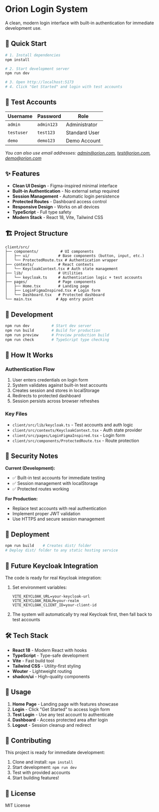# Orion Login System

A clean, modern login interface with built-in authentication for immediate development use.

## 🚀 Quick Start

```bash
# 1. Install dependencies
npm install

# 2. Start development server
npm run dev

# 3. Open http://localhost:5173
# 4. Click "Get Started" and login with test accounts
```

## 🔑 Test Accounts

| Username | Password | Role |
|----------|----------|------|
| `admin` | `admin123` | Administrator |
| `testuser` | `test123` | Standard User |
| `demo` | `demo123` | Demo Account |

*You can also use email addresses: admin@orion.com, test@orion.com, demo@orion.com*

## ✨ Features

- **Clean UI Design** - Figma-inspired minimal interface
- **Built-in Authentication** - No external setup required
- **Session Management** - Automatic login persistence
- **Protected Routes** - Dashboard access control
- **Responsive Design** - Works on all devices
- **TypeScript** - Full type safety
- **Modern Stack** - React 18, Vite, Tailwind CSS

## 🏗️ Project Structure

```
client/src/
├── components/          # UI components
│   ├── ui/             # Base components (button, input, etc.)
│   └── ProtectedRoute.tsx # Authentication wrapper
├── contexts/           # React contexts
│   └── KeycloakContext.tsx # Auth state management
├── lib/                # Utilities
│   └── keycloak.ts     # Authentication logic + test accounts
├── pages/              # Page components
│   ├── Home.tsx        # Landing page
│   ├── LoginFigmaInspired.tsx # Login form
│   └── Dashboard.tsx   # Protected dashboard
└── main.tsx           # App entry point
```

## 🔧 Development

```bash
npm run dev          # Start dev server
npm run build        # Build for production
npm run preview      # Preview production build
npm run check        # TypeScript type checking
```

## 🎯 How It Works

### Authentication Flow
1. User enters credentials on login form
2. System validates against built-in test accounts
3. Creates session and stores in localStorage
4. Redirects to protected dashboard
5. Session persists across browser refreshes

### Key Files
- `client/src/lib/keycloak.ts` - Test accounts and auth logic
- `client/src/contexts/KeycloakContext.tsx` - Auth state provider
- `client/src/pages/LoginFigmaInspired.tsx` - Login form
- `client/src/components/ProtectedRoute.tsx` - Route protection

## 🔐 Security Notes

**Current (Development):**
- ✅ Built-in test accounts for immediate testing
- ✅ Session management with localStorage
- ✅ Protected routes working

**For Production:**
- Replace test accounts with real authentication
- Implement proper JWT validation
- Use HTTPS and secure session management

## 🚀 Deployment

```bash
npm run build    # Creates dist/ folder
# Deploy dist/ folder to any static hosting service
```

## 🔄 Future Keycloak Integration

The code is ready for real Keycloak integration:

1. Set environment variables:
   ```env
   VITE_KEYCLOAK_URL=your-keycloak-url
   VITE_KEYCLOAK_REALM=your-realm
   VITE_KEYCLOAK_CLIENT_ID=your-client-id
   ```

2. The system will automatically try real Keycloak first, then fall back to test accounts

## 🛠️ Tech Stack

- **React 18** - Modern React with hooks
- **TypeScript** - Type-safe development
- **Vite** - Fast build tool
- **Tailwind CSS** - Utility-first styling
- **Wouter** - Lightweight routing
- **shadcn/ui** - High-quality components

## 📱 Usage

1. **Home Page** - Landing page with features showcase
2. **Login** - Click "Get Started" to access login form
3. **Test Login** - Use any test account to authenticate
4. **Dashboard** - Access protected area after login
5. **Logout** - Session cleanup and redirect

## 🤝 Contributing

This project is ready for immediate development:

1. Clone and install: `npm install`
2. Start development: `npm run dev`
3. Test with provided accounts
4. Start building features!

## 📄 License

MIT License